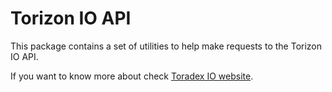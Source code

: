 # Torizon IO API

This package contains a set of utilities to help make requests to the Torizon IO API.

If you want to know more about check [Toradex IO website](https://www.torizon.io/).
